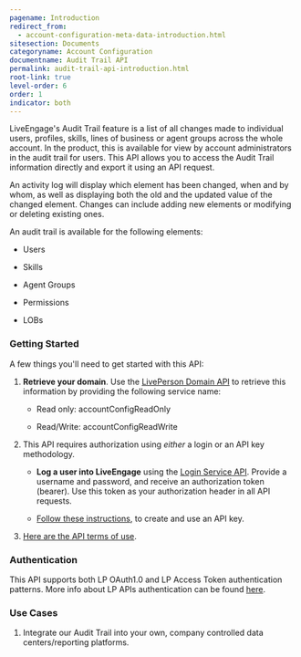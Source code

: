 ```yaml
---
pagename: Introduction
redirect_from:
  - account-configuration-meta-data-introduction.html
sitesection: Documents
categoryname: Account Configuration
documentname: Audit Trail API
permalink: audit-trail-api-introduction.html
root-link: true
level-order: 6
order: 1
indicator: both
---
```



LiveEngage's Audit Trail feature is a list of all changes made to individual users, profiles, skills, lines of business or agent groups across the whole account. In the product, this is available for view by account administrators in the audit trail for users. This API allows you to access the Audit Trail information directly and export it using an API request.

An activity log will display which element has been changed, when and by whom, as well as displaying both the old and the updated value of the changed element. Changes can include adding new elements or modifying or deleting existing ones.

An audit trail is available for the following elements:

* Users

* Skills

* Agent Groups

* Permissions

* LOBs

### Getting Started

A few things you'll need to get started with this API:

1. **Retrieve your domain**. Use the [LivePerson Domain API](agent-domain-domain-api.html) to retrieve this information by providing the following service name:

    * Read only: accountConfigReadOnly

    * Read/Write: accountConfigReadWrite

2. This API requires authorization using _either_ a login or an API key methodology.

    * **Log a user into LiveEngage** using the [Login Service API](login-getting-started.html). Provide a username and password, and receive an authorization token (bearer). Use this token as your authorization header in all API requests.

    * [Follow these instructions](guides-gettingstarted.html), to create and use an API key.

3. [Here are the API terms of use](https://www.liveperson.com/policies/apitou).

### Authentication

This API supports both LP OAuth1.0 and LP Access Token authentication patterns. More info about LP APIs authentication can be found [here](guides-gettingstarted.html).

### Use Cases

1. Integrate our Audit Trail into your own, company controlled data centers/reporting platforms.
